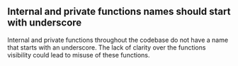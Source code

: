 ##  Internal and private functions names should start with underscore
Internal and private functions throughout the codebase do not have a name that starts with an underscore. The lack of clarity over the functions visibility could lead to misuse of these functions.